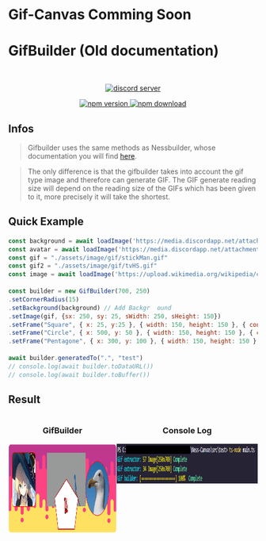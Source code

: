 # Gif-Canvas Comming Soon

# GifBuilder (Old documentation)

<div align="center">
  <br/>
  <p>
    <a href="https://discord.gg/sjABtBmTWa"><img src="https://dcbadge.vercel.app/api/server/sjABtBmTWa?style=plastic&theme=discord-inverted&compact=true" alt="discord server" />
    </a>
  </p>
  <p>
    <a href="https://www.npmjs.com/package/ness-canvas"><img src="https://badge.fury.io/js/gif-ness-canvas.png" alt="npm version" height=18 />
    </a>
    <a href="https://www.npmjs.com/package/ness-canvas"><img src="https://img.shields.io/npm/dt/gif-ness-canvas.png" alt="npm download" height=18 />
    </a>
  </p>
</div>



## Infos

> Gifbuilder uses the same methods as Nessbuilder, whose documentation you will find [here]().

> The only difference is that the gifbuilder takes into account the gif type image and therefore can generate GIF. The GIF generate reading size will depend on the reading size of the GIFs which has been given to it, more precisely it will take the shortest.


## Quick Example

```js
const background = await loadImage('https://media.discordapp.net/attachments/1006600590408818810/1006600665298116728/background-3147808.jpg');
const avatar = await loadImage('https://media.discordapp.net/attachments/758031322244710601/1000153437813616650/perso_anime_U565bW7EhY2InkF.png');
const gif = "./assets/image/gif/stickMan.gif"
const gif2 = "./assets/image/gif/tvHS.gif"
const image = await loadImage('https://upload.wikimedia.org/wikipedia/commons/9/9a/Gull_portrait_ca_usa.jpg');

const builder = new GifBuilder(700, 250)
.setCornerRadius(15)
.setBackground(background) // Add Backgr  ound
.setImage(gif, {sx: 250, sy: 25, sWidth: 250, sHeight: 150})
.setFrame("Square", { x: 25, y:25 }, { width: 150, height: 150 }, { content: {imageOrText: avatar}})
.setFrame("Circle", { x: 500, y: 50 }, { width: 150, height: 150 }, { content: {imageOrText: image}})
.setFrame("Pentagone", { x: 300, y: 100 }, { width: 150, height: 150 }, { content: {imageOrText: gif2}})

await builder.generatedTo(".", "test")
// console.log(await builder.toDataURL())
// console.log(await builder.toBuffer())
```
## Result

<div style="display:flex; text-align:center; justify-content:space-evenly">
  <div style="display:inline-block">
    <h3>GifBuilder</h3>
    <img style="display:block" src="https://github.com/DARK-ECNELIS/Ness-Canvas/blob/main/Assets/test.gif?raw=true" height=180/>
  </div>
  <div style="display:inline-block">
    <h3>Console Log</h3>
    <img src="https://github.com/DARK-ECNELIS/Ness-Canvas/blob/main/Assets/GifConsole.png?raw=true" height= 80/>
  </div>
</div>
